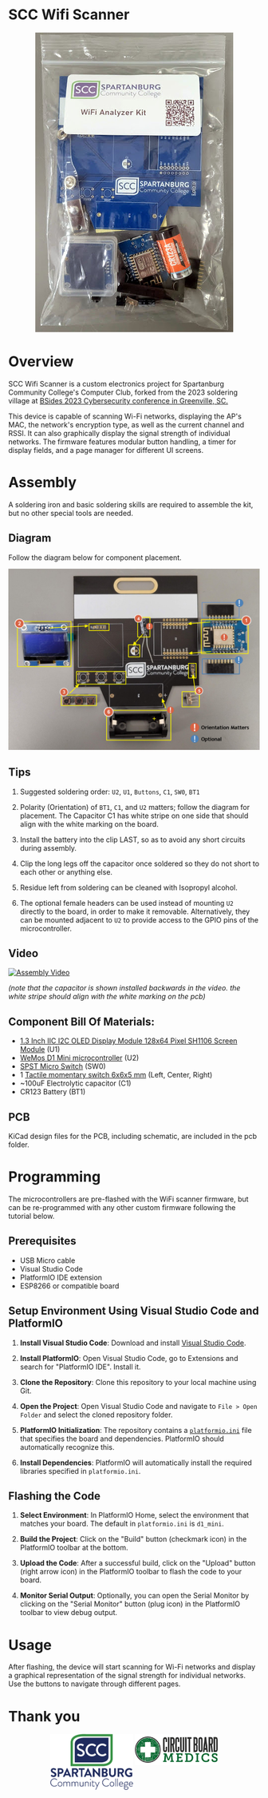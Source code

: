# SCC Wifi Scanner
<p align="center">
  <img src="img/kit-bag.jpg"/>
</p>

</p>

# Overview
SCC Wifi Scanner is a custom electronics project for Spartanburg Community College's Computer Club, forked from the 2023 soldering village at [BSides 2023 Cybersecurity conference in Greenville, SC. ](https://github.com/circuitboardmedics/BSidesWifiScanner) 

This device is capable of scanning Wi-Fi networks, displaying the AP's MAC, the network's encryption type, as well as the current channel and RSSI.  It can also graphically display the signal strength of individual networks. The firmware features modular button handling, a timer for display fields, and a page manager for different UI screens.

# Assembly
A soldering iron and basic soldering skills are required to assemble the kit, but no other special tools are needed.  


## Diagram
Follow the diagram below for component placement. 


![Install Diagram](</img/SCC Badge Assy.png>)

## Tips
1. Suggested soldering order: `U2`, `U1`, `Buttons`, `C1`, `SW0`, `BT1`

1. Polarity (Orientation) of `BT1`, `C1`, and `U2` matters; follow the diagram for placement.  The Capacitor C1 has white stripe on one side that should align with the white marking on the board.

1. Install the battery into the clip LAST, so as to avoid any short circuits during assembly.
   
1. Clip the long legs off the capacitor once soldered so they do not short to each other or anything else.

1. Residue left from soldering can be cleaned with Isopropyl alcohol.

1. The optional female headers can be used instead of mounting `U2` directly to the board, in order to make it removable.  Alternatively, they can be mounted adjacent to `U2` to provide access to the GPIO pins of the microcontroller.




## Video

[![Assembly Video](http://img.youtube.com/vi/cxqOrxhz6VQ/0.jpg)](http://www.youtube.com/watch?v=cxqOrxhz6VQ "Badge Assembly Video")

_(note that the capacitor is shown installed backwards in the video. the white stripe should align with the white marking on the pcb)_


## Component Bill Of Materials:
- [1.3 Inch IIC I2C OLED Display Module 128x64 Pixel SH1106 Screen Module](https://www.amazon.com/gp/product/B0C3L7N917/) (U1)
- [WeMos D1 Mini microcontroller](https://www.amazon.com/s?k=wemos+d1+mini) (U2)
- [SPST Micro Switch](https://www.amazon.com/gp/product/B07BD1SPYG) (SW0)
- 1 [Tactile momentary switch 6x6x5 mm](https://www.amazon.com/gp/product/B01CGMP9G) (Left, Center, Right)
- ~100uF Electrolytic capacitor (C1)
- CR123 Battery (BT1)

## PCB
KiCad design files for the PCB, including schematic, are included in the pcb folder.


# Programming 
The microcontrollers are pre-flashed with the WiFi scanner firmware, but can be re-programmed with any other custom firmware following the tutorial below.

## Prerequisites
- USB Micro cable
- Visual Studio Code
- PlatformIO IDE extension
- ESP8266 or compatible board

## Setup Environment Using Visual Studio Code and PlatformIO

1. **Install Visual Studio Code**: Download and install [Visual Studio Code](https://code.visualstudio.com/).

2. **Install PlatformIO**: Open Visual Studio Code, go to Extensions and search for "PlatformIO IDE". Install it.

3. **Clone the Repository**: Clone this repository to your local machine using Git.

4. **Open the Project**: Open Visual Studio Code and navigate to `File > Open Folder` and select the cloned repository folder.

5. **PlatformIO Initialization**: The repository contains a [`platformio.ini`](https://github.com/circuitboardmedics/BSidesWifiScanner/blob/main/platformio.ini) file that specifies the board and dependencies. PlatformIO should automatically recognize this.

6. **Install Dependencies**: PlatformIO will automatically install the required libraries specified in `platformio.ini`.

## Flashing the Code

1. **Select Environment**: In PlatformIO Home, select the environment that matches your board. The default in `platformio.ini` is `d1_mini`.

2. **Build the Project**: Click on the "Build" button (checkmark icon) in the PlatformIO toolbar at the bottom.

3. **Upload the Code**: After a successful build, click on the "Upload" button (right arrow icon) in the PlatformIO toolbar to flash the code to your board.

4. **Monitor Serial Output**: Optionally, you can open the Serial Monitor by clicking on the "Serial Monitor" button (plug icon) in the PlatformIO toolbar to view debug output.

# Usage
After flashing, the device will start scanning for Wi-Fi networks and display a graphical representation of the signal strength for individual networks. Use the buttons to navigate through different pages.

# Thank you
<p width="100%" align="center">
  <img src="img/SCC-Full-VERT-2757-7740-DIGITAL.png" width="33%" valign="top"/>
  <img src="img/cbm.png" width="33%" valign="top"/>
</p>

